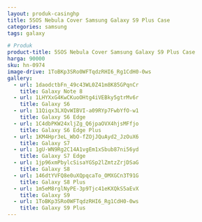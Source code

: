 ```yaml
---
layout: produk-casinghp
title: 5SOS Nebula Cover Samsung Galaxy S9 Plus Case
categories: samsung
tags: galaxy

# Produk
product-title: 5SOS Nebula Cover Samsung Galaxy S9 Plus Case
harga: 90000
sku: hn-0974
image-drive: 1ToBKp3SRo0WFTqdzRHI6_Rg1CdH0-0ws
gallery:
  - url: 1daodctbFn_49c43WL0Z41m8K85GPqnCr
    title: Galaxy Note 8
  - url: 1LHYXxG4KwCKuoOHtg4iVEBky5gtrMv6r
    title: Galaxy S6
  - url: 11Qiqx3LXQvWIBVI-a09RYp7FwbYfO-w1
    title: Galaxy S6 Edge
  - url: 1C4dbPKW24xljZg_Q6jpaOVX4hjsMFfjo
    title: Galaxy S6 Edge Plus
  - url: 1KM4Hpr3eL_WbO-fZOjJQuAyd2_JzOuX6
    title: Galaxy S7
  - url: 1gU-WN9Rg2C14A1vgEm1xSbub87ni56yd
    title: Galaxy S7 Edge
  - url: 1jp96xmPbylcSisaYGSp2lZmtzZrjDSaG
    title: Galaxy S8
  - url: 146dtYVFQ8e0uXQpqcaTo_OMXGCn3T91G
    title: Galaxy S8 Plus
  - url: 1m5eM8rglNyPE-3p9Tjc41eKXQkS5aEvX
    title: Galaxy S9
  - url: 1ToBKp3SRo0WFTqdzRHI6_Rg1CdH0-0ws
    title: Galaxy S9 Plus
---
```

